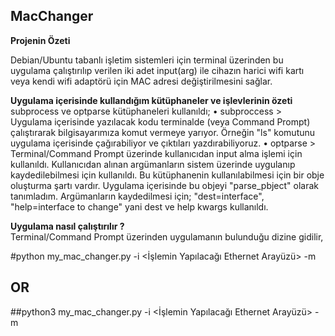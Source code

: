## MacChanger
<strong>Projenin Özeti</strong>
<p>Debian/Ubuntu tabanlı işletim sistemleri için terminal üzerinden bu uygulama çalıştırılıp verilen iki adet input(arg) ile cihazın harici wifi kartı veya kendi wifi adaptörü için MAC adresi değiştirilmesini sağlar.</p>

<strong>Uygulama içerisinde kullandığım kütüphaneler ve işlevlerinin özeti</strong><br>
  subprocess ve optparse kütüphaneleri kullanıldı;
• subproccess > Uygulama içerisinde yazılacak kodu terminalde (veya Command Prompt) çalıştırarak bilgisayarımıza komut vermeye yarıyor. 
  Örneğin "ls" komutunu uygulama içerisinde çağırabiliyor ve çıktıları yazdırabiliyoruz.
• optparse > Terminal/Command Prompt üzerinde kullanıcıdan input alma işlemi için kullanıldı.
  Kullanıcıdan alınan argümanların sistem üzerinde uygulanıp kaydedilebilmesi için kullanıldı.
  Bu kütüphanenin kullanılabilmesi için bir obje oluşturma şartı vardır. Uygulama içerisinde bu objeyi "parse_pbject" olarak tanımladım.
  Argümanların kaydedilmesi için; "dest=interface", "help=interface to change" yani dest ve help kwargs kullanıldı.
  
<strong>Uygulama nasıl çalıştırılır ?</strong><br>
Terminal/Command Prompt üzerinden uygulamanın bulunduğu dizine gidilir,

#python my_mac_changer.py -i <İşlemin Yapılacağı Ethernet Arayüzü> -m <Yeni MAC Adresimiz>
## OR
##python3 my_mac_changer.py -i <İşlemin Yapılacağı Ethernet Arayüzü> -m <Yeni MAC Adresimiz>
